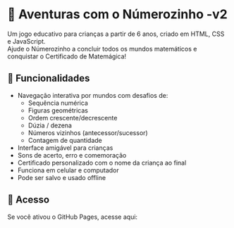# 🧠 Aventuras com o Númerozinho -v2

Um jogo educativo para crianças a partir de 6 anos, criado em HTML, CSS e JavaScript.  
Ajude o Númerozinho a concluir todos os mundos matemáticos e conquistar o Certificado de Matemágica!

## 🌟 Funcionalidades

- Navegação interativa por mundos com desafios de:
  - Sequência numérica
  - Figuras geométricas
  - Ordem crescente/decrescente
  - Dúzia / dezena
  - Números vizinhos (antecessor/sucessor)
  - Contagem de quantidade
- Interface amigável para crianças
- Sons de acerto, erro e comemoração
- Certificado personalizado com o nome da criança ao final
- Funciona em celular e computador
- Pode ser salvo e usado offline

## 📱 Acesso

Se você ativou o GitHub Pages, acesse aqui:

